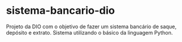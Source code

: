 # sistema-bancario-dio

Projeto da DIO com o objetivo de fazer um sistema bancário de saque, depósito e extrato. 
Sistema utilizando o básico da linguagem Python.
